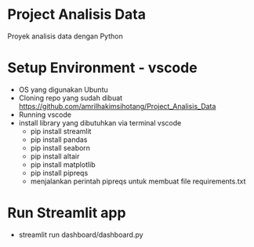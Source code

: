# Project Analisis Data
Proyek analisis data dengan Python

# Setup Environment - vscode
 * OS yang digunakan Ubuntu
 * Cloning repo yang sudah dibuat https://github.com/amrilhakimsihotang/Project_Analisis_Data
 * Running vscode
 * install library yang dibutuhkan via terminal vscode
    * pip install streamlit
    * pip install pandas
    * pip install seaborn
    * pip install altair
    * pip install matplotlib
    * pip install pipreqs
    * menjalankan perintah pipreqs untuk membuat file requirements.txt
  # Run Streamlit app
  * streamlit run dashboard/dashboard.py